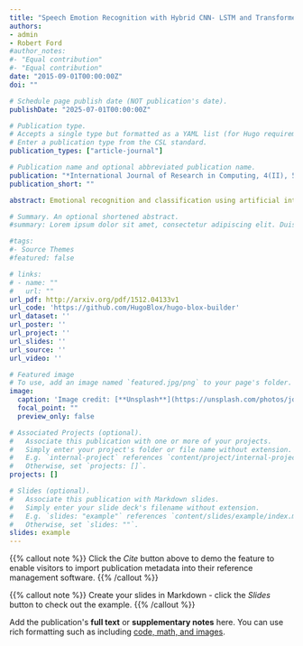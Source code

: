 ```yaml
---
title: "Speech Emotion Recognition with Hybrid CNN- LSTM and Transformers Models: Evaluating the Hybrid Model Using Grad-CAM"
authors:
- admin
- Robert Ford
#author_notes:
#- "Equal contribution"
#- "Equal contribution"
date: "2015-09-01T00:00:00Z"
doi: ""

# Schedule page publish date (NOT publication's date).
publishDate: "2025-07-01T00:00:00Z"

# Publication type.
# Accepts a single type but formatted as a YAML list (for Hugo requirements).
# Enter a publication type from the CSL standard.
publication_types: ["article-journal"]

# Publication name and optional abbreviated publication name.
publication: "*International Journal of Research in Computing, 4(II), 56–66*"
publication_short: ""

abstract: Emotional recognition and classification using artificial intelligence (AI) techniques play a crucial role in human-computer interaction (HCI). It enables the prediction of human emotions from audio signals with broad applications in psychology, medicine, education, entertainment, etc. This research focused on speech-emotion recognition (SER) by employing classification methods and transformer models using the Toronto Emotional Speech Set (TESS). Initially, acoustic features were extracted using different feature extraction techniques, including chroma, Mel-scaled spectrogram, contrast features, and Mel Frequency Cepstral Coefficients (MFCCs) from the audio dataset. Then, this study employed a Convolutional Neural Network (CNN), Long Short-Term Memory (LSTM), and a hybrid CNN-LSTM model to classify emotions. To compare the performance of these models, classical image transformer models such as ViT (Visual Image Transformer) and BEiT (Bidirectional Encoder Representation of Images) were employed on the Mel-spectograms derived from the same dataset. Evaluation metrics such as accuracy, precision, recall, and F1-score were calculated for each of these models to ensure a comprehensive performance comparison. According to the results, the hybrid model performed better than other models by achieving an accuracy of 99.01%, while the CNN, LSTM, ViT, and BEiT models demonstrated accuracies of 95.37%, 98.57%, 98%, and 98.3%, respectively. To interpret the output of this hybrid model and to provide visual explanations of its predictions, the Grad-CAM (Gradient-weighted Class Activation Mappings) was obtained. This technique reduced the black-box character of deep models, making them more reliable to use in clinical and other delicate contexts. In conclusion, the hybrid CNN-LSTM model showed strong performance in audio-based emotion classification. 

# Summary. An optional shortened abstract.
#summary: Lorem ipsum dolor sit amet, consectetur adipiscing elit. Duis posuere tellus ac convallis placerat. Proin tincidunt magna sed ex sollicitudin condimentum.

#tags:
#- Source Themes
#featured: false

# links:
# - name: ""
#   url: ""
url_pdf: http://arxiv.org/pdf/1512.04133v1
url_code: 'https://github.com/HugoBlox/hugo-blox-builder'
url_dataset: ''
url_poster: ''
url_project: ''
url_slides: ''
url_source: ''
url_video: ''

# Featured image
# To use, add an image named `featured.jpg/png` to your page's folder. 
image:
  caption: 'Image credit: [**Unsplash**](https://unsplash.com/photos/jdD8gXaTZsc)'
  focal_point: ""
  preview_only: false

# Associated Projects (optional).
#   Associate this publication with one or more of your projects.
#   Simply enter your project's folder or file name without extension.
#   E.g. `internal-project` references `content/project/internal-project/index.md`.
#   Otherwise, set `projects: []`.
projects: []

# Slides (optional).
#   Associate this publication with Markdown slides.
#   Simply enter your slide deck's filename without extension.
#   E.g. `slides: "example"` references `content/slides/example/index.md`.
#   Otherwise, set `slides: ""`.
slides: example
---
```


{{% callout note %}}
Click the *Cite* button above to demo the feature to enable visitors to import publication metadata into their reference management software.
{{% /callout %}}

{{% callout note %}}
Create your slides in Markdown - click the *Slides* button to check out the example.
{{% /callout %}}

Add the publication's **full text** or **supplementary notes** here. You can use rich formatting such as including [code, math, and images](https://docs.hugoblox.com/content/writing-markdown-latex/).
